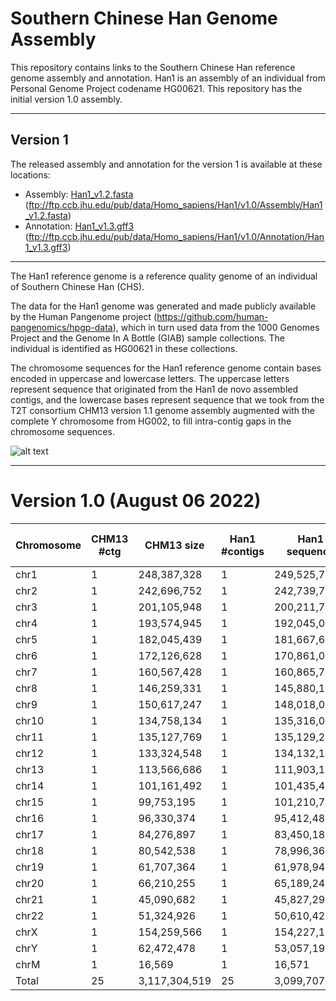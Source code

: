 # Southern Chinese Han Genome Assembly

This repository contains links to the Southern Chinese Han reference genome assembly and annotation. Han1 is an assembly of an individual from Personal Genome Project codename HG00621. This repository has the initial version 1.0 assembly.

---

## Version 1

The released assembly and annotation for the version 1 is available at these locations:

* Assembly: [Han1_v1.2.fasta](bit.ly/3JylfV3) (ftp://ftp.ccb.jhu.edu/pub/data/Homo_sapiens/Han1/v1.0/Assembly/Han1_v1.2.fasta)
* Annotation: [Han1_v1.3.gff3](bit.ly/3vMnqP3) (ftp://ftp.ccb.jhu.edu/pub/data/Homo_sapiens/Han1/v1.0/Annotation/Han1_v1.3.gff3)

---

The Han1 reference genome is a reference quality genome of an individual of Southern Chinese Han (CHS).

The data for the Han1 genome was generated and made publicly available by the Human Pangenome project (https://github.com/human-pangenomics/hpgp-data), which in turn used data from the 1000 Genomes Project and the Genome In A Bottle (GIAB) sample collections. The individual is identified as HG00621 in these collections.

The chromosome sequences for the Han1 reference genome contain bases encoded in uppercase and lowercase letters. The uppercase letters represent sequence that originated from the Han1 de novo assembled contigs, and the lowercase bases represent sequence that we took from the T2T consortium CHM13 version 1.1 genome assembly augmented with the complete Y chromosome from HG002, to fill intra-contig gaps in the chromosome sequences.

![alt text](https://github.com/JHUCCB/ChineseHanSouthGenome/blob/main/Han1_chromosomes.png)

---

# Version 1.0 (August 06 2022)
|Chromosome|CHM13 #ctg|CHM13 size|Han1 #contigs|Han1 sequence|Han1 Non-HG00621 sequence| Han1/CHM13 |
|---|---|---|----|----|----|----|
|chr1|1|248,387,328|1|249,525,787|119,184|0.999522|
|chr2|1|242,696,752|1|242,739,747|2,482,037|0.989775|
|chr3|1|201,105,948|1|200,211,729|377,991|0.998112|
|chr4|1|193,574,945|1|192,045,028|518,393|0.997301|
|chr5|1|182,045,439|1|181,667,637|494,129|0.99728|
|chr6|1|172,126,628|1|170,861,069|314,798|0.998158|
|chr7|1|160,567,428|1|160,865,769|107,243|0.999333|
|chr8|1|146,259,331|1|145,880,131|791,768|0.994573|
|chr9|1|150,617,247|1|148,018,047|35,504,706|0.760133|
|chr10|1|134,758,134|1|135,316,043|585,347|0.995674|
|chr11|1|135,127,769|1|135,129,219|874,841|0.993526|
|chr12|1|133,324,548|1|134,132,185|102,971|0.999232|
|chr13|1|113,566,686|1|111,903,191|10,782,722|0.903642|
|chr14|1|101,161,492|1|101,435,482|5,090,291|0.949817|
|chr15|1|99,753,195|1|101,210,777|12,429,469|0.877192|
|chr16|1|96,330,374|1|95,412,483|13,280,238|0.860812|
|chr17|1|84,276,897|1|83,450,189|1,080,955|0.987047|
|chr18|1|80,542,538|1|78,996,361|210,798|0.997332|
|chr19|1|61,707,364|1|61,978,944|1,089,081|0.982428|
|chr20|1|66,210,255|1|65,189,243|963,587|0.985219|
|chr21|1|45,090,682|1|45,827,290|5,613,897|0.877499|
|chr22|1|51,324,926|1|50,610,422|5,397,082|0.89336|
|chrX|1|154,259,566|1|154,227,164|7,056,525|0.954246|
|chrY|1|62,472,478|1|53,057,190|146,07,629|0.724681|
|chrM|1|16,569|1|16,571|0|1.0001|
|Total|25|3,117,304,519|25|3,099,707,698|119875682|0.996077|
